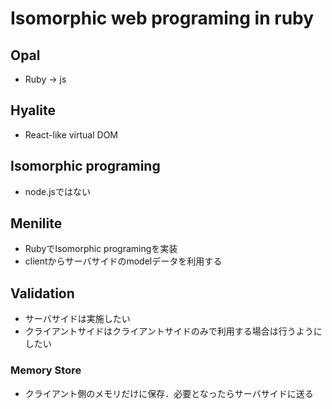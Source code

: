 # Isomorphic web programing in ruby

## Opal

* Ruby -> js

## Hyalite

* React-like virtual DOM

## Isomorphic programing

* node.jsではない

## Menilite

* RubyでIsomorphic programingを実装
* clientからサーバサイドのmodelデータを利用する

## Validation

* サーバサイドは実施したい
* クライアントサイドはクライアントサイドのみで利用する場合は行うようにしたい

### Memory Store

* クライアント側のメモリだけに保存．必要となったらサーバサイドに送る
